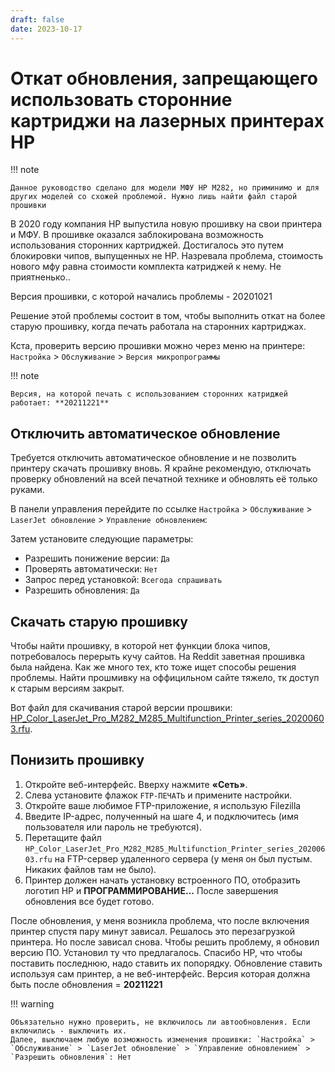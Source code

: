 ```yaml
---
draft: false 
date: 2023-10-17
---
```

# Откат обновления, запрещающего использовать сторонние картриджи на лазерных принтерах HP

!!! note

    Данное руководство сделано для модели МФУ HP M282, но приминимо и для других моделей со схожей проблемой. Нужно лишь найти файл старой прошивки

В 2020 году компания HP выпустила новую прошивку на свои принтера и МФУ. В прошивке оказался заблокирована возможность использования сторонних картриджей. Достигалось это путем блокировки чипов, выпущенных не HP. Назревала проблема, стоимость нового мфу равна стоимости комплекта катриджей к нему. Не приятненько..

Версия прошивки, с которой начались проблемы - 20201021

Решение этой проблемы состоит в том, чтобы выполнить откат на более старую прошивку, когда печать работала на старонних картриджах.

Кста, проверить версию прошивки можно через меню на принтере: `Настройка` > `Обслуживание` > `Версия микропрограммы`

!!! note
    
    Версия, на которой печать с использованием сторонних катриджей работает: **20211221**

## Отключить автоматическое обновление 

Требуется отключить автоматическое обновление и не позволить принтеру скачать прошивку вновь. Я крайне рекомендую, отключать проверку обновлений на всей печатной технике и обновлять её только руками. 

В панели управления перейдите по ссылке `Настройка` > `Обслуживание` > `LaserJet обновление` > `Управление обновлением`:

Затем установите следующие параметры:

- Разрешить понижение версии: `Да`
- Проверять автоматически: `Нет`
- Запрос перед установкой: `Всегода спрашивать`
- Разрешить обновления: `Да`

## Скачать старую прошивку 

Чтобы найти прошивку, в которой нет функции блока чипов, потребовалось перерыть кучу сайтов. На Reddit заветная прошивка была найдена. Как же много тех, кто тоже ищет способы решения проблемы. Найти прошмивку на оффицильном сайте тяжело, тк доступ к старым версиям закрыт.

Вот файл для скачивания старой версии прошвики: [HP_Color_LaserJet_Pro_M282_M285_Multifunction_Printer_series_20200603.rfu](https://cloud.mail.ru/public/KWrv/YBL199ZDe).

## Понизить прошивку 

1. Откройте веб-интерфейс. Вверху нажмите **«Сеть»**.
2. Слева установите флажок `FTP-ПЕЧАТЬ` и примените настройки.
3. Откройте ваше любимое FTP-приложение, я использую Filezilla
4. Введите IP-адрес, полученный на шаге 4, и подключитесь (имя пользователя или пароль не требуются).
5. Перетащите файл `HP_Color_LaserJet_Pro_M282_M285_Multifunction_Printer_series_20200603.rfu` на FTP-сервер удаленного сервера (у меня он был пустым. Никаких файлов там не было).
6. Принтер должен начать установку встроенного ПО, отобразить логотип HP и **ПРОГРАММИРОВАНИЕ...** После завершения обновления все будет готово.

После обновления, у меня возникла проблема, что после включения принтер спустя пару минут зависал. Решалось это перезагрузкой принтера. Но после зависал снова.
Чтобы решить проблему, я обновил версию ПО. Установил ту что предлагалось. Спасибо HP, что чтобы поставить последнюю, надо ставить их попорядку. 
Обновление ставить используя сам принтер, а не веб-интерфейс. Версия которая должна быть после обновления = **20211221**

!!! warning

    Объязательно нужно проверить, не включилось ли автообновления. Если включились - выключить их.
    Далее, выключаем любую возможность изменения прошивки: `Настройка` > `Обслуживание` > `LaserJet обновление` > `Управление обновлением` > `Разрешить обновления`: Нет